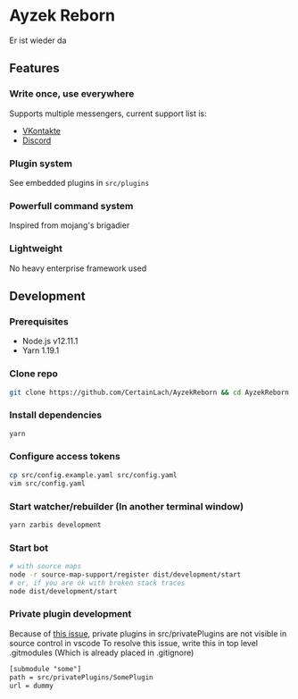 # Ayzek Reborn

Er ist wieder da

## Features

### Write once, use everywhere

Supports multiple messengers, current support list is:

- [VKontakte](./docs/VK_Configuration.md)
- [Discord](./docs/DS_Configuration.md)

### Plugin system

See embedded plugins in `src/plugins`

### Powerfull command system

Inspired from mojang's brigadier

### Lightweight

No heavy enterprise framework used

## Development

### Prerequisites

- Node.js v12.11.1
- Yarn 1.19.1

### Clone repo

```sh
git clone https://github.com/CertainLach/AyzekReborn && cd AyzekReborn
```

### Install dependencies

```sh
yarn
```

### Configure access tokens

```sh
cp src/config.example.yaml src/config.yaml
vim src/config.yaml
```

### Start watcher/rebuilder (In another terminal window)

```sh
yarn zarbis development
```

### Start bot

```sh
# with source maps
node -r source-map-support/register dist/development/start
# or, if you are ok with broken stack traces
node dist/development/start
```

### Private plugin development

Because of [this issue](https://github.com/microsoft/vscode/issues/37947), private plugins in src/privatePlugins are not visible in source control in vscode
To resolve this issue, write this in top level .gitmodules (Which is already placed in .gitignore)

```txt
[submodule "some"]
path = src/privatePlugins/SomePlugin
url = dummy
```
